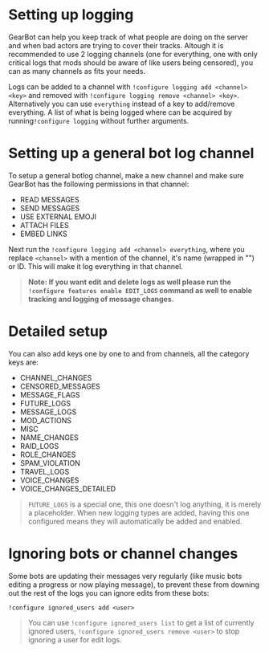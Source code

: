 # Setting up logging
GearBot can help you keep track of what people are doing on the server and when bad actors are trying to cover their tracks.
Altough it is recommended to use 2 logging channels (one for everything, one with only critical logs that mods should be aware of like users being censored), you can as many channels as fits your needs.

Logs can be added to a channel with ``!configure logging add <channel> <key>`` and removed with ``!configure logging remove <channel> <key>``. Alternatively you can use ``everything`` instead of a key to add/remove everything.
A list of what is being logged where can be acquired by running``!configure logging`` without further arguments.

# Setting up a general bot log channel
To setup a general botlog channel, make a new channel and make sure GearBot has the following permissions in that channel:

 - READ MESSAGES
 - SEND MESSAGES
 - USE EXTERNAL EMOJI
 - ATTACH FILES
 - EMBED LINKS
 

Next run the ``!configure logging add <channel> everything``, where you replace ``<channel>`` with a mention of the channel, it's name (wrapped in "") or ID.
This will make it log everything in that channel.
 
> **Note: If you want edit and delete logs as well please run the ``!configure features enable EDIT_LOGS`` command as well to enable tracking and logging of message changes.**
 
 # Detailed setup
 You can also add keys one by one to and from channels, all the category keys are:
 - CHANNEL_CHANGES
 - CENSORED_MESSAGES
 - MESSAGE_FLAGS
 - FUTURE_LOGS
 - MESSAGE_LOGS
 - MOD_ACTIONS
 - MISC
 - NAME_CHANGES
 - RAID_LOGS
 - ROLE_CHANGES
 - SPAM_VIOLATION
 - TRAVEL_LOGS
 - VOICE_CHANGES
 - VOICE_CHANGES_DETAILED

 > `FUTURE_LOGS` is a special one, this one doesn't log anything, it is merely a placeholder. When new logging types are added, having this one configured means they will automatically be added and enabled.


# Ignoring bots or channel changes
Some bots are updating their messages very regularly (like music bots editing a progress or now playing message), to prevent these from downing out the rest of the logs you can ignore edits from these bots:
```
!configure ignored_users add <user>
```
> You can use ``!configure ignored_users list`` to get a list of currently ignored users, ``!configure ignored_users remove <user>`` to stop ignoring a user for edit logs.